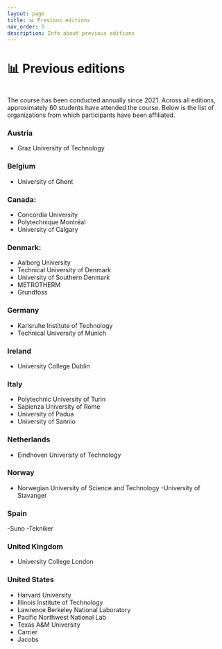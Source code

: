 ```yaml
---
layout: page
title: 📊 Previous editions
nav_order: 5
description: Info about previous editions
---
```


# 📊 Previous editions
<br>
The course has been conducted annually since 2021. Across all editions, approximately 60 students have attended the course. Below is the list of organizations from which participants have been affiliated.

### Austria
- Graz University of Technology	

### Belgium
- University of Ghent

### Canada:
- Concordia University
- Polytechnique Montréal 
- University of Calgary

### Denmark:
- Aalborg University
- Technical University of Denmark
- University of Southern Denmark
- METROTHERM
- Grundfoss

### Germany
- Karlsruhe Institute of Technology
- Technical University of Munich

### Ireland
- University College Dublin

### Italy
- Polytechnic University of Turin
- Sapienza University of Rome
- University of Padua
- University of Sannio

### Netherlands
- Eindhoven University of Technology

### Norway
- Norwegian University of Science and Technology
-University of Stavanger

### Spain
-Suno
-Tekniker

### United Kingdom
- University College London

### United States
- Harvard University
- Illinois Institute of Technology
- Lawrence Berkeley National Laboratory
- Pacific Northwest National Lab
- Texas A&M University
- Carrier
- Jacobs






